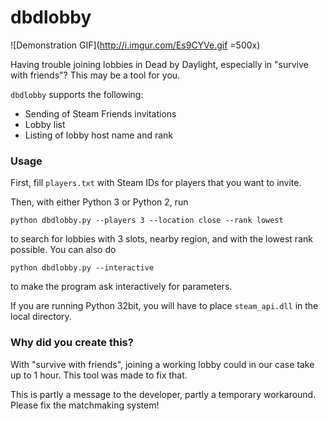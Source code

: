 # dbdlobby

![Demonstration GIF](http://i.imgur.com/Es9CYVe.gif =500x)

Having trouble joining lobbies in Dead by Daylight, especially in
"survive with friends"? This may be a tool for you.

`dbdlobby` supports the following:
- Sending of Steam Friends invitations
- Lobby list
- Listing of lobby host name and rank

### Usage

First, fill `players.txt` with Steam IDs for players that you want to invite.

Then, with either Python 3 or Python 2, run

```
python dbdlobby.py --players 3 --location close --rank lowest
```

to search for lobbies with 3 slots, nearby region, and with the lowest rank
possible. You can also do

```
python dbdlobby.py --interactive
```

to make the program ask interactively for parameters.

If you are running Python 32bit, you will have to place `steam_api.dll` in the
local directory.

### Why did you create this?

With "survive with friends", joining a working lobby could in our case take up
to 1 hour. This tool was made to fix that.

This is partly a message to the developer, partly a temporary workaround.
Please fix the matchmaking system!